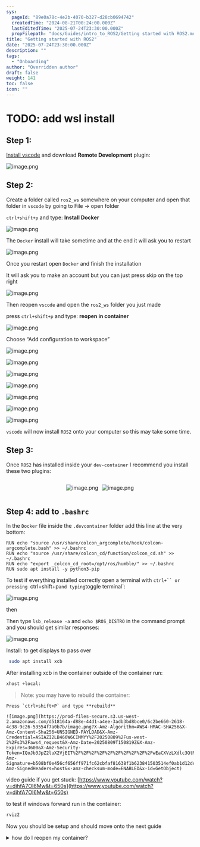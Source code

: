 ```yaml
---
sys:
  pageId: "89e0a78c-4e2b-4070-b327-d28cb0694742"
  createdTime: "2024-08-21T00:24:00.000Z"
  lastEditedTime: "2025-07-24T23:30:00.000Z"
  propFilepath: "docs/Guides/intro_to_ROS2/Getting started with ROS2.md"
title: "Getting started with ROS2"
date: "2025-07-24T23:30:00.000Z"
description: ""
tags:
  - "Onboarding"
author: "Overridden author"
draft: false
weight: 141
toc: false
icon: ""
---
```


# TODO: add wsl install

## Step 1:

[Install vscode](https://code.visualstudio.com/download) and download **Remote Development** plugin:

![image.png](https://prod-files-secure.s3.us-west-2.amazonaws.com/d518164a-d88e-44d1-a4ee-3adb3bd8bce0/efb52993-1881-4a40-b95e-6f020334f022/image.png?X-Amz-Algorithm=AWS4-HMAC-SHA256&X-Amz-Content-Sha256=UNSIGNED-PAYLOAD&X-Amz-Credential=ASIAZI2LB466Q34RV4KA%2F20250809%2Fus-west-2%2Fs3%2Faws4_request&X-Amz-Date=20250809T150809Z&X-Amz-Expires=3600&X-Amz-Security-Token=IQoJb3JpZ2luX2VjEIT%2F%2F%2F%2F%2F%2F%2F%2F%2F%2FwEaCXVzLXdlc3QtMiJIMEYCIQCx5ZzKVBT2NboHgj%2FOhvfXfnJykpiILtXzqhiASzluLwIhAN8mnAb%2BoXXMQdar3xKJJwwhaMGqGuBhY3Ja1zo7%2BSjFKogECL3%2F%2F%2F%2F%2F%2F%2F%2F%2F%2FwEQABoMNjM3NDIzMTgzODA1IgxJVaOuEFVWaUAijCAq3AMuq6yvfqH2F1TpFK2wgz2O1QvvaZRfrzBC0RC%2BF6tEGfB6JeJYx%2BpEp6Eey45JRMwJAbuMA390qIr1C2zBNfRGWi%2FiZa8zwPKc4xg6haNRP7V%2BKp5Pd%2B%2FBiMHiFOQP6mPvzhkHUrr4Mx8DJv6xeqAR6X39CmdkfSCQsyNytcyNG9q9joYw8QPgQu1yafxe6sDj4I94nPWgbvekpzXVYl8lZWQqE9H7dZ3pkzHveV5Fnq1QOqGpBx9sWLDuVpFHguFZUT0DkLb%2FfaY7C22Rt7xljZ47WppXe7Jxo0QpTFfMkkfbxTMWbXL875n7IiJYKaBBAHxaPDYSwgIRSXkZ5%2BWrSt%2FQg0HVBXuPAeOtdNR0hJYkB9TJZZT2Lc%2FHlHfQZJPI%2BjY8xK0q5DKMtbOmWz%2F0EfZJ51clFYeknZ6Zjsi40vEhe4CWHlSMedyOuFhRnK9k3ykcDw5HyIX6T8oKUgC%2FWwZFPUHutAR%2FYcZMQspHPCXEU9theUCfp4vc3oCPyHu5buCEv2VumSZREGZaru3u9wZc46q6GcInpkuQliDnmcX0aYCOnLYCT3dorjtTX2jEd0PJQLlKlLoliA2%2FALn9PbhbHxqimDkVtzuWUWIO%2Fafuvn4vLuptHSbB3jCg5NzEBjqkAVHEz7SBDvndEArDuf%2FFzAZuAbsp548oN0dQz5rr7NF2bqw6rBMn9ha0UWst5iv%2FWiOs%2BO8RxIShSMZT5JyHWCbIsXqg2S0FrnkjxN4tQ9tVe2tCJaSGdJZVHzZU46Ew%2FMeRaQzmP2bb0jBb1aV%2BEuP9sX7ep6RRgaXM2Esd1ma%2F1P7ZxvdxyHOwUpiAjxUc3TNMg0BMGqScJC%2FJZ%2BUZ4M%2B3aty7&X-Amz-Signature=17f41ac52773f7c00807f2952c11fc835d12ed61a2f30c1533c7c08c6ac48c6f&X-Amz-SignedHeaders=host&x-amz-checksum-mode=ENABLED&x-id=GetObject)

## Step 2:

Create a folder called `ros2_ws` somewhere on your computer and open that folder in `vscode` by going to File → open folder 

`ctrl+shift+p` and type: **Install Docker**

![image.png](https://prod-files-secure.s3.us-west-2.amazonaws.com/d518164a-d88e-44d1-a4ee-3adb3bd8bce0/2269dc0e-1cd5-47ff-bceb-c04ad9b2eab0/image.png?X-Amz-Algorithm=AWS4-HMAC-SHA256&X-Amz-Content-Sha256=UNSIGNED-PAYLOAD&X-Amz-Credential=ASIAZI2LB466Q34RV4KA%2F20250809%2Fus-west-2%2Fs3%2Faws4_request&X-Amz-Date=20250809T150809Z&X-Amz-Expires=3600&X-Amz-Security-Token=IQoJb3JpZ2luX2VjEIT%2F%2F%2F%2F%2F%2F%2F%2F%2F%2FwEaCXVzLXdlc3QtMiJIMEYCIQCx5ZzKVBT2NboHgj%2FOhvfXfnJykpiILtXzqhiASzluLwIhAN8mnAb%2BoXXMQdar3xKJJwwhaMGqGuBhY3Ja1zo7%2BSjFKogECL3%2F%2F%2F%2F%2F%2F%2F%2F%2F%2FwEQABoMNjM3NDIzMTgzODA1IgxJVaOuEFVWaUAijCAq3AMuq6yvfqH2F1TpFK2wgz2O1QvvaZRfrzBC0RC%2BF6tEGfB6JeJYx%2BpEp6Eey45JRMwJAbuMA390qIr1C2zBNfRGWi%2FiZa8zwPKc4xg6haNRP7V%2BKp5Pd%2B%2FBiMHiFOQP6mPvzhkHUrr4Mx8DJv6xeqAR6X39CmdkfSCQsyNytcyNG9q9joYw8QPgQu1yafxe6sDj4I94nPWgbvekpzXVYl8lZWQqE9H7dZ3pkzHveV5Fnq1QOqGpBx9sWLDuVpFHguFZUT0DkLb%2FfaY7C22Rt7xljZ47WppXe7Jxo0QpTFfMkkfbxTMWbXL875n7IiJYKaBBAHxaPDYSwgIRSXkZ5%2BWrSt%2FQg0HVBXuPAeOtdNR0hJYkB9TJZZT2Lc%2FHlHfQZJPI%2BjY8xK0q5DKMtbOmWz%2F0EfZJ51clFYeknZ6Zjsi40vEhe4CWHlSMedyOuFhRnK9k3ykcDw5HyIX6T8oKUgC%2FWwZFPUHutAR%2FYcZMQspHPCXEU9theUCfp4vc3oCPyHu5buCEv2VumSZREGZaru3u9wZc46q6GcInpkuQliDnmcX0aYCOnLYCT3dorjtTX2jEd0PJQLlKlLoliA2%2FALn9PbhbHxqimDkVtzuWUWIO%2Fafuvn4vLuptHSbB3jCg5NzEBjqkAVHEz7SBDvndEArDuf%2FFzAZuAbsp548oN0dQz5rr7NF2bqw6rBMn9ha0UWst5iv%2FWiOs%2BO8RxIShSMZT5JyHWCbIsXqg2S0FrnkjxN4tQ9tVe2tCJaSGdJZVHzZU46Ew%2FMeRaQzmP2bb0jBb1aV%2BEuP9sX7ep6RRgaXM2Esd1ma%2F1P7ZxvdxyHOwUpiAjxUc3TNMg0BMGqScJC%2FJZ%2BUZ4M%2B3aty7&X-Amz-Signature=d4bb9ab36b139f561697fd559d32529d6c79fb1c67331baa6e804f802d48ce72&X-Amz-SignedHeaders=host&x-amz-checksum-mode=ENABLED&x-id=GetObject)

The `Docker` install will take sometime and at the end it will ask you to restart

![image.png](https://prod-files-secure.s3.us-west-2.amazonaws.com/d518164a-d88e-44d1-a4ee-3adb3bd8bce0/ed233f78-be33-4b1f-b89c-9c346c0e961e/image.png?X-Amz-Algorithm=AWS4-HMAC-SHA256&X-Amz-Content-Sha256=UNSIGNED-PAYLOAD&X-Amz-Credential=ASIAZI2LB466Q34RV4KA%2F20250809%2Fus-west-2%2Fs3%2Faws4_request&X-Amz-Date=20250809T150809Z&X-Amz-Expires=3600&X-Amz-Security-Token=IQoJb3JpZ2luX2VjEIT%2F%2F%2F%2F%2F%2F%2F%2F%2F%2FwEaCXVzLXdlc3QtMiJIMEYCIQCx5ZzKVBT2NboHgj%2FOhvfXfnJykpiILtXzqhiASzluLwIhAN8mnAb%2BoXXMQdar3xKJJwwhaMGqGuBhY3Ja1zo7%2BSjFKogECL3%2F%2F%2F%2F%2F%2F%2F%2F%2F%2FwEQABoMNjM3NDIzMTgzODA1IgxJVaOuEFVWaUAijCAq3AMuq6yvfqH2F1TpFK2wgz2O1QvvaZRfrzBC0RC%2BF6tEGfB6JeJYx%2BpEp6Eey45JRMwJAbuMA390qIr1C2zBNfRGWi%2FiZa8zwPKc4xg6haNRP7V%2BKp5Pd%2B%2FBiMHiFOQP6mPvzhkHUrr4Mx8DJv6xeqAR6X39CmdkfSCQsyNytcyNG9q9joYw8QPgQu1yafxe6sDj4I94nPWgbvekpzXVYl8lZWQqE9H7dZ3pkzHveV5Fnq1QOqGpBx9sWLDuVpFHguFZUT0DkLb%2FfaY7C22Rt7xljZ47WppXe7Jxo0QpTFfMkkfbxTMWbXL875n7IiJYKaBBAHxaPDYSwgIRSXkZ5%2BWrSt%2FQg0HVBXuPAeOtdNR0hJYkB9TJZZT2Lc%2FHlHfQZJPI%2BjY8xK0q5DKMtbOmWz%2F0EfZJ51clFYeknZ6Zjsi40vEhe4CWHlSMedyOuFhRnK9k3ykcDw5HyIX6T8oKUgC%2FWwZFPUHutAR%2FYcZMQspHPCXEU9theUCfp4vc3oCPyHu5buCEv2VumSZREGZaru3u9wZc46q6GcInpkuQliDnmcX0aYCOnLYCT3dorjtTX2jEd0PJQLlKlLoliA2%2FALn9PbhbHxqimDkVtzuWUWIO%2Fafuvn4vLuptHSbB3jCg5NzEBjqkAVHEz7SBDvndEArDuf%2FFzAZuAbsp548oN0dQz5rr7NF2bqw6rBMn9ha0UWst5iv%2FWiOs%2BO8RxIShSMZT5JyHWCbIsXqg2S0FrnkjxN4tQ9tVe2tCJaSGdJZVHzZU46Ew%2FMeRaQzmP2bb0jBb1aV%2BEuP9sX7ep6RRgaXM2Esd1ma%2F1P7ZxvdxyHOwUpiAjxUc3TNMg0BMGqScJC%2FJZ%2BUZ4M%2B3aty7&X-Amz-Signature=942476978f75a05e2e8f9c4774e454f588cf936b216a1ec2686ddbaa4be77ad6&X-Amz-SignedHeaders=host&x-amz-checksum-mode=ENABLED&x-id=GetObject)

Once you restart open `Docker` and finish the installation

It will ask you to make an account but you can just press skip on the top right

![image.png](https://prod-files-secure.s3.us-west-2.amazonaws.com/d518164a-d88e-44d1-a4ee-3adb3bd8bce0/21010ad9-1659-4fd9-9f59-9932a09b2a3d/image.png?X-Amz-Algorithm=AWS4-HMAC-SHA256&X-Amz-Content-Sha256=UNSIGNED-PAYLOAD&X-Amz-Credential=ASIAZI2LB466Q34RV4KA%2F20250809%2Fus-west-2%2Fs3%2Faws4_request&X-Amz-Date=20250809T150809Z&X-Amz-Expires=3600&X-Amz-Security-Token=IQoJb3JpZ2luX2VjEIT%2F%2F%2F%2F%2F%2F%2F%2F%2F%2FwEaCXVzLXdlc3QtMiJIMEYCIQCx5ZzKVBT2NboHgj%2FOhvfXfnJykpiILtXzqhiASzluLwIhAN8mnAb%2BoXXMQdar3xKJJwwhaMGqGuBhY3Ja1zo7%2BSjFKogECL3%2F%2F%2F%2F%2F%2F%2F%2F%2F%2FwEQABoMNjM3NDIzMTgzODA1IgxJVaOuEFVWaUAijCAq3AMuq6yvfqH2F1TpFK2wgz2O1QvvaZRfrzBC0RC%2BF6tEGfB6JeJYx%2BpEp6Eey45JRMwJAbuMA390qIr1C2zBNfRGWi%2FiZa8zwPKc4xg6haNRP7V%2BKp5Pd%2B%2FBiMHiFOQP6mPvzhkHUrr4Mx8DJv6xeqAR6X39CmdkfSCQsyNytcyNG9q9joYw8QPgQu1yafxe6sDj4I94nPWgbvekpzXVYl8lZWQqE9H7dZ3pkzHveV5Fnq1QOqGpBx9sWLDuVpFHguFZUT0DkLb%2FfaY7C22Rt7xljZ47WppXe7Jxo0QpTFfMkkfbxTMWbXL875n7IiJYKaBBAHxaPDYSwgIRSXkZ5%2BWrSt%2FQg0HVBXuPAeOtdNR0hJYkB9TJZZT2Lc%2FHlHfQZJPI%2BjY8xK0q5DKMtbOmWz%2F0EfZJ51clFYeknZ6Zjsi40vEhe4CWHlSMedyOuFhRnK9k3ykcDw5HyIX6T8oKUgC%2FWwZFPUHutAR%2FYcZMQspHPCXEU9theUCfp4vc3oCPyHu5buCEv2VumSZREGZaru3u9wZc46q6GcInpkuQliDnmcX0aYCOnLYCT3dorjtTX2jEd0PJQLlKlLoliA2%2FALn9PbhbHxqimDkVtzuWUWIO%2Fafuvn4vLuptHSbB3jCg5NzEBjqkAVHEz7SBDvndEArDuf%2FFzAZuAbsp548oN0dQz5rr7NF2bqw6rBMn9ha0UWst5iv%2FWiOs%2BO8RxIShSMZT5JyHWCbIsXqg2S0FrnkjxN4tQ9tVe2tCJaSGdJZVHzZU46Ew%2FMeRaQzmP2bb0jBb1aV%2BEuP9sX7ep6RRgaXM2Esd1ma%2F1P7ZxvdxyHOwUpiAjxUc3TNMg0BMGqScJC%2FJZ%2BUZ4M%2B3aty7&X-Amz-Signature=63b6d07de7a78913f73b59d5a23a60e258e46d88a51512713a940c62b2faaa27&X-Amz-SignedHeaders=host&x-amz-checksum-mode=ENABLED&x-id=GetObject)

Then reopen `vscode` and open the `ros2_ws` folder you just made

press `ctrl+shift+p` and type: **reopen in container**

![image.png](https://prod-files-secure.s3.us-west-2.amazonaws.com/d518164a-d88e-44d1-a4ee-3adb3bd8bce0/4e93b8c2-41ad-488c-8095-c74205196118/image.png?X-Amz-Algorithm=AWS4-HMAC-SHA256&X-Amz-Content-Sha256=UNSIGNED-PAYLOAD&X-Amz-Credential=ASIAZI2LB466Q34RV4KA%2F20250809%2Fus-west-2%2Fs3%2Faws4_request&X-Amz-Date=20250809T150809Z&X-Amz-Expires=3600&X-Amz-Security-Token=IQoJb3JpZ2luX2VjEIT%2F%2F%2F%2F%2F%2F%2F%2F%2F%2FwEaCXVzLXdlc3QtMiJIMEYCIQCx5ZzKVBT2NboHgj%2FOhvfXfnJykpiILtXzqhiASzluLwIhAN8mnAb%2BoXXMQdar3xKJJwwhaMGqGuBhY3Ja1zo7%2BSjFKogECL3%2F%2F%2F%2F%2F%2F%2F%2F%2F%2FwEQABoMNjM3NDIzMTgzODA1IgxJVaOuEFVWaUAijCAq3AMuq6yvfqH2F1TpFK2wgz2O1QvvaZRfrzBC0RC%2BF6tEGfB6JeJYx%2BpEp6Eey45JRMwJAbuMA390qIr1C2zBNfRGWi%2FiZa8zwPKc4xg6haNRP7V%2BKp5Pd%2B%2FBiMHiFOQP6mPvzhkHUrr4Mx8DJv6xeqAR6X39CmdkfSCQsyNytcyNG9q9joYw8QPgQu1yafxe6sDj4I94nPWgbvekpzXVYl8lZWQqE9H7dZ3pkzHveV5Fnq1QOqGpBx9sWLDuVpFHguFZUT0DkLb%2FfaY7C22Rt7xljZ47WppXe7Jxo0QpTFfMkkfbxTMWbXL875n7IiJYKaBBAHxaPDYSwgIRSXkZ5%2BWrSt%2FQg0HVBXuPAeOtdNR0hJYkB9TJZZT2Lc%2FHlHfQZJPI%2BjY8xK0q5DKMtbOmWz%2F0EfZJ51clFYeknZ6Zjsi40vEhe4CWHlSMedyOuFhRnK9k3ykcDw5HyIX6T8oKUgC%2FWwZFPUHutAR%2FYcZMQspHPCXEU9theUCfp4vc3oCPyHu5buCEv2VumSZREGZaru3u9wZc46q6GcInpkuQliDnmcX0aYCOnLYCT3dorjtTX2jEd0PJQLlKlLoliA2%2FALn9PbhbHxqimDkVtzuWUWIO%2Fafuvn4vLuptHSbB3jCg5NzEBjqkAVHEz7SBDvndEArDuf%2FFzAZuAbsp548oN0dQz5rr7NF2bqw6rBMn9ha0UWst5iv%2FWiOs%2BO8RxIShSMZT5JyHWCbIsXqg2S0FrnkjxN4tQ9tVe2tCJaSGdJZVHzZU46Ew%2FMeRaQzmP2bb0jBb1aV%2BEuP9sX7ep6RRgaXM2Esd1ma%2F1P7ZxvdxyHOwUpiAjxUc3TNMg0BMGqScJC%2FJZ%2BUZ4M%2B3aty7&X-Amz-Signature=5a05bdca3365158bb934c0886501a9e8cf556b236724117b0f3dbc84f03f0fd3&X-Amz-SignedHeaders=host&x-amz-checksum-mode=ENABLED&x-id=GetObject)

Choose “Add configuration to workspace”

![image.png](https://prod-files-secure.s3.us-west-2.amazonaws.com/d518164a-d88e-44d1-a4ee-3adb3bd8bce0/9560b282-5060-4989-ba37-97e7b2c22476/image.png?X-Amz-Algorithm=AWS4-HMAC-SHA256&X-Amz-Content-Sha256=UNSIGNED-PAYLOAD&X-Amz-Credential=ASIAZI2LB466Q34RV4KA%2F20250809%2Fus-west-2%2Fs3%2Faws4_request&X-Amz-Date=20250809T150809Z&X-Amz-Expires=3600&X-Amz-Security-Token=IQoJb3JpZ2luX2VjEIT%2F%2F%2F%2F%2F%2F%2F%2F%2F%2FwEaCXVzLXdlc3QtMiJIMEYCIQCx5ZzKVBT2NboHgj%2FOhvfXfnJykpiILtXzqhiASzluLwIhAN8mnAb%2BoXXMQdar3xKJJwwhaMGqGuBhY3Ja1zo7%2BSjFKogECL3%2F%2F%2F%2F%2F%2F%2F%2F%2F%2FwEQABoMNjM3NDIzMTgzODA1IgxJVaOuEFVWaUAijCAq3AMuq6yvfqH2F1TpFK2wgz2O1QvvaZRfrzBC0RC%2BF6tEGfB6JeJYx%2BpEp6Eey45JRMwJAbuMA390qIr1C2zBNfRGWi%2FiZa8zwPKc4xg6haNRP7V%2BKp5Pd%2B%2FBiMHiFOQP6mPvzhkHUrr4Mx8DJv6xeqAR6X39CmdkfSCQsyNytcyNG9q9joYw8QPgQu1yafxe6sDj4I94nPWgbvekpzXVYl8lZWQqE9H7dZ3pkzHveV5Fnq1QOqGpBx9sWLDuVpFHguFZUT0DkLb%2FfaY7C22Rt7xljZ47WppXe7Jxo0QpTFfMkkfbxTMWbXL875n7IiJYKaBBAHxaPDYSwgIRSXkZ5%2BWrSt%2FQg0HVBXuPAeOtdNR0hJYkB9TJZZT2Lc%2FHlHfQZJPI%2BjY8xK0q5DKMtbOmWz%2F0EfZJ51clFYeknZ6Zjsi40vEhe4CWHlSMedyOuFhRnK9k3ykcDw5HyIX6T8oKUgC%2FWwZFPUHutAR%2FYcZMQspHPCXEU9theUCfp4vc3oCPyHu5buCEv2VumSZREGZaru3u9wZc46q6GcInpkuQliDnmcX0aYCOnLYCT3dorjtTX2jEd0PJQLlKlLoliA2%2FALn9PbhbHxqimDkVtzuWUWIO%2Fafuvn4vLuptHSbB3jCg5NzEBjqkAVHEz7SBDvndEArDuf%2FFzAZuAbsp548oN0dQz5rr7NF2bqw6rBMn9ha0UWst5iv%2FWiOs%2BO8RxIShSMZT5JyHWCbIsXqg2S0FrnkjxN4tQ9tVe2tCJaSGdJZVHzZU46Ew%2FMeRaQzmP2bb0jBb1aV%2BEuP9sX7ep6RRgaXM2Esd1ma%2F1P7ZxvdxyHOwUpiAjxUc3TNMg0BMGqScJC%2FJZ%2BUZ4M%2B3aty7&X-Amz-Signature=2282308c1991c0f17d23f27e5cf1c18f548e063ca3dc130178cc0aadb5dbd848&X-Amz-SignedHeaders=host&x-amz-checksum-mode=ENABLED&x-id=GetObject)

![image.png](https://prod-files-secure.s3.us-west-2.amazonaws.com/d518164a-d88e-44d1-a4ee-3adb3bd8bce0/2ee63f81-886b-48e8-a553-dc6e5eac99e4/image.png?X-Amz-Algorithm=AWS4-HMAC-SHA256&X-Amz-Content-Sha256=UNSIGNED-PAYLOAD&X-Amz-Credential=ASIAZI2LB466Q34RV4KA%2F20250809%2Fus-west-2%2Fs3%2Faws4_request&X-Amz-Date=20250809T150809Z&X-Amz-Expires=3600&X-Amz-Security-Token=IQoJb3JpZ2luX2VjEIT%2F%2F%2F%2F%2F%2F%2F%2F%2F%2FwEaCXVzLXdlc3QtMiJIMEYCIQCx5ZzKVBT2NboHgj%2FOhvfXfnJykpiILtXzqhiASzluLwIhAN8mnAb%2BoXXMQdar3xKJJwwhaMGqGuBhY3Ja1zo7%2BSjFKogECL3%2F%2F%2F%2F%2F%2F%2F%2F%2F%2FwEQABoMNjM3NDIzMTgzODA1IgxJVaOuEFVWaUAijCAq3AMuq6yvfqH2F1TpFK2wgz2O1QvvaZRfrzBC0RC%2BF6tEGfB6JeJYx%2BpEp6Eey45JRMwJAbuMA390qIr1C2zBNfRGWi%2FiZa8zwPKc4xg6haNRP7V%2BKp5Pd%2B%2FBiMHiFOQP6mPvzhkHUrr4Mx8DJv6xeqAR6X39CmdkfSCQsyNytcyNG9q9joYw8QPgQu1yafxe6sDj4I94nPWgbvekpzXVYl8lZWQqE9H7dZ3pkzHveV5Fnq1QOqGpBx9sWLDuVpFHguFZUT0DkLb%2FfaY7C22Rt7xljZ47WppXe7Jxo0QpTFfMkkfbxTMWbXL875n7IiJYKaBBAHxaPDYSwgIRSXkZ5%2BWrSt%2FQg0HVBXuPAeOtdNR0hJYkB9TJZZT2Lc%2FHlHfQZJPI%2BjY8xK0q5DKMtbOmWz%2F0EfZJ51clFYeknZ6Zjsi40vEhe4CWHlSMedyOuFhRnK9k3ykcDw5HyIX6T8oKUgC%2FWwZFPUHutAR%2FYcZMQspHPCXEU9theUCfp4vc3oCPyHu5buCEv2VumSZREGZaru3u9wZc46q6GcInpkuQliDnmcX0aYCOnLYCT3dorjtTX2jEd0PJQLlKlLoliA2%2FALn9PbhbHxqimDkVtzuWUWIO%2Fafuvn4vLuptHSbB3jCg5NzEBjqkAVHEz7SBDvndEArDuf%2FFzAZuAbsp548oN0dQz5rr7NF2bqw6rBMn9ha0UWst5iv%2FWiOs%2BO8RxIShSMZT5JyHWCbIsXqg2S0FrnkjxN4tQ9tVe2tCJaSGdJZVHzZU46Ew%2FMeRaQzmP2bb0jBb1aV%2BEuP9sX7ep6RRgaXM2Esd1ma%2F1P7ZxvdxyHOwUpiAjxUc3TNMg0BMGqScJC%2FJZ%2BUZ4M%2B3aty7&X-Amz-Signature=e4288b1295714589d01f0c228feeff3b4d5c37ad8de423ef3520bb9be905c25c&X-Amz-SignedHeaders=host&x-amz-checksum-mode=ENABLED&x-id=GetObject)

![image.png](https://prod-files-secure.s3.us-west-2.amazonaws.com/d518164a-d88e-44d1-a4ee-3adb3bd8bce0/e0fd626c-c8b6-4b2c-95d1-fa4c26514504/image.png?X-Amz-Algorithm=AWS4-HMAC-SHA256&X-Amz-Content-Sha256=UNSIGNED-PAYLOAD&X-Amz-Credential=ASIAZI2LB466Q34RV4KA%2F20250809%2Fus-west-2%2Fs3%2Faws4_request&X-Amz-Date=20250809T150809Z&X-Amz-Expires=3600&X-Amz-Security-Token=IQoJb3JpZ2luX2VjEIT%2F%2F%2F%2F%2F%2F%2F%2F%2F%2FwEaCXVzLXdlc3QtMiJIMEYCIQCx5ZzKVBT2NboHgj%2FOhvfXfnJykpiILtXzqhiASzluLwIhAN8mnAb%2BoXXMQdar3xKJJwwhaMGqGuBhY3Ja1zo7%2BSjFKogECL3%2F%2F%2F%2F%2F%2F%2F%2F%2F%2FwEQABoMNjM3NDIzMTgzODA1IgxJVaOuEFVWaUAijCAq3AMuq6yvfqH2F1TpFK2wgz2O1QvvaZRfrzBC0RC%2BF6tEGfB6JeJYx%2BpEp6Eey45JRMwJAbuMA390qIr1C2zBNfRGWi%2FiZa8zwPKc4xg6haNRP7V%2BKp5Pd%2B%2FBiMHiFOQP6mPvzhkHUrr4Mx8DJv6xeqAR6X39CmdkfSCQsyNytcyNG9q9joYw8QPgQu1yafxe6sDj4I94nPWgbvekpzXVYl8lZWQqE9H7dZ3pkzHveV5Fnq1QOqGpBx9sWLDuVpFHguFZUT0DkLb%2FfaY7C22Rt7xljZ47WppXe7Jxo0QpTFfMkkfbxTMWbXL875n7IiJYKaBBAHxaPDYSwgIRSXkZ5%2BWrSt%2FQg0HVBXuPAeOtdNR0hJYkB9TJZZT2Lc%2FHlHfQZJPI%2BjY8xK0q5DKMtbOmWz%2F0EfZJ51clFYeknZ6Zjsi40vEhe4CWHlSMedyOuFhRnK9k3ykcDw5HyIX6T8oKUgC%2FWwZFPUHutAR%2FYcZMQspHPCXEU9theUCfp4vc3oCPyHu5buCEv2VumSZREGZaru3u9wZc46q6GcInpkuQliDnmcX0aYCOnLYCT3dorjtTX2jEd0PJQLlKlLoliA2%2FALn9PbhbHxqimDkVtzuWUWIO%2Fafuvn4vLuptHSbB3jCg5NzEBjqkAVHEz7SBDvndEArDuf%2FFzAZuAbsp548oN0dQz5rr7NF2bqw6rBMn9ha0UWst5iv%2FWiOs%2BO8RxIShSMZT5JyHWCbIsXqg2S0FrnkjxN4tQ9tVe2tCJaSGdJZVHzZU46Ew%2FMeRaQzmP2bb0jBb1aV%2BEuP9sX7ep6RRgaXM2Esd1ma%2F1P7ZxvdxyHOwUpiAjxUc3TNMg0BMGqScJC%2FJZ%2BUZ4M%2B3aty7&X-Amz-Signature=019a37a6033b494e79199bd83f23f514223425888104b07feb972fd14732663d&X-Amz-SignedHeaders=host&x-amz-checksum-mode=ENABLED&x-id=GetObject)

![image.png](https://prod-files-secure.s3.us-west-2.amazonaws.com/d518164a-d88e-44d1-a4ee-3adb3bd8bce0/a2e13f50-d2ab-4719-a4c2-7ced634bfc9d/image.png?X-Amz-Algorithm=AWS4-HMAC-SHA256&X-Amz-Content-Sha256=UNSIGNED-PAYLOAD&X-Amz-Credential=ASIAZI2LB466Q34RV4KA%2F20250809%2Fus-west-2%2Fs3%2Faws4_request&X-Amz-Date=20250809T150809Z&X-Amz-Expires=3600&X-Amz-Security-Token=IQoJb3JpZ2luX2VjEIT%2F%2F%2F%2F%2F%2F%2F%2F%2F%2FwEaCXVzLXdlc3QtMiJIMEYCIQCx5ZzKVBT2NboHgj%2FOhvfXfnJykpiILtXzqhiASzluLwIhAN8mnAb%2BoXXMQdar3xKJJwwhaMGqGuBhY3Ja1zo7%2BSjFKogECL3%2F%2F%2F%2F%2F%2F%2F%2F%2F%2FwEQABoMNjM3NDIzMTgzODA1IgxJVaOuEFVWaUAijCAq3AMuq6yvfqH2F1TpFK2wgz2O1QvvaZRfrzBC0RC%2BF6tEGfB6JeJYx%2BpEp6Eey45JRMwJAbuMA390qIr1C2zBNfRGWi%2FiZa8zwPKc4xg6haNRP7V%2BKp5Pd%2B%2FBiMHiFOQP6mPvzhkHUrr4Mx8DJv6xeqAR6X39CmdkfSCQsyNytcyNG9q9joYw8QPgQu1yafxe6sDj4I94nPWgbvekpzXVYl8lZWQqE9H7dZ3pkzHveV5Fnq1QOqGpBx9sWLDuVpFHguFZUT0DkLb%2FfaY7C22Rt7xljZ47WppXe7Jxo0QpTFfMkkfbxTMWbXL875n7IiJYKaBBAHxaPDYSwgIRSXkZ5%2BWrSt%2FQg0HVBXuPAeOtdNR0hJYkB9TJZZT2Lc%2FHlHfQZJPI%2BjY8xK0q5DKMtbOmWz%2F0EfZJ51clFYeknZ6Zjsi40vEhe4CWHlSMedyOuFhRnK9k3ykcDw5HyIX6T8oKUgC%2FWwZFPUHutAR%2FYcZMQspHPCXEU9theUCfp4vc3oCPyHu5buCEv2VumSZREGZaru3u9wZc46q6GcInpkuQliDnmcX0aYCOnLYCT3dorjtTX2jEd0PJQLlKlLoliA2%2FALn9PbhbHxqimDkVtzuWUWIO%2Fafuvn4vLuptHSbB3jCg5NzEBjqkAVHEz7SBDvndEArDuf%2FFzAZuAbsp548oN0dQz5rr7NF2bqw6rBMn9ha0UWst5iv%2FWiOs%2BO8RxIShSMZT5JyHWCbIsXqg2S0FrnkjxN4tQ9tVe2tCJaSGdJZVHzZU46Ew%2FMeRaQzmP2bb0jBb1aV%2BEuP9sX7ep6RRgaXM2Esd1ma%2F1P7ZxvdxyHOwUpiAjxUc3TNMg0BMGqScJC%2FJZ%2BUZ4M%2B3aty7&X-Amz-Signature=9ee8ecdce1e52466e9d8c0cf3a9ca5392e7ad323e8c0185db7c50b0b683443b8&X-Amz-SignedHeaders=host&x-amz-checksum-mode=ENABLED&x-id=GetObject)

![image.png](https://prod-files-secure.s3.us-west-2.amazonaws.com/d518164a-d88e-44d1-a4ee-3adb3bd8bce0/6cc478ad-aaba-4bf7-9fcc-403277ab896c/image.png?X-Amz-Algorithm=AWS4-HMAC-SHA256&X-Amz-Content-Sha256=UNSIGNED-PAYLOAD&X-Amz-Credential=ASIAZI2LB466Q34RV4KA%2F20250809%2Fus-west-2%2Fs3%2Faws4_request&X-Amz-Date=20250809T150809Z&X-Amz-Expires=3600&X-Amz-Security-Token=IQoJb3JpZ2luX2VjEIT%2F%2F%2F%2F%2F%2F%2F%2F%2F%2FwEaCXVzLXdlc3QtMiJIMEYCIQCx5ZzKVBT2NboHgj%2FOhvfXfnJykpiILtXzqhiASzluLwIhAN8mnAb%2BoXXMQdar3xKJJwwhaMGqGuBhY3Ja1zo7%2BSjFKogECL3%2F%2F%2F%2F%2F%2F%2F%2F%2F%2FwEQABoMNjM3NDIzMTgzODA1IgxJVaOuEFVWaUAijCAq3AMuq6yvfqH2F1TpFK2wgz2O1QvvaZRfrzBC0RC%2BF6tEGfB6JeJYx%2BpEp6Eey45JRMwJAbuMA390qIr1C2zBNfRGWi%2FiZa8zwPKc4xg6haNRP7V%2BKp5Pd%2B%2FBiMHiFOQP6mPvzhkHUrr4Mx8DJv6xeqAR6X39CmdkfSCQsyNytcyNG9q9joYw8QPgQu1yafxe6sDj4I94nPWgbvekpzXVYl8lZWQqE9H7dZ3pkzHveV5Fnq1QOqGpBx9sWLDuVpFHguFZUT0DkLb%2FfaY7C22Rt7xljZ47WppXe7Jxo0QpTFfMkkfbxTMWbXL875n7IiJYKaBBAHxaPDYSwgIRSXkZ5%2BWrSt%2FQg0HVBXuPAeOtdNR0hJYkB9TJZZT2Lc%2FHlHfQZJPI%2BjY8xK0q5DKMtbOmWz%2F0EfZJ51clFYeknZ6Zjsi40vEhe4CWHlSMedyOuFhRnK9k3ykcDw5HyIX6T8oKUgC%2FWwZFPUHutAR%2FYcZMQspHPCXEU9theUCfp4vc3oCPyHu5buCEv2VumSZREGZaru3u9wZc46q6GcInpkuQliDnmcX0aYCOnLYCT3dorjtTX2jEd0PJQLlKlLoliA2%2FALn9PbhbHxqimDkVtzuWUWIO%2Fafuvn4vLuptHSbB3jCg5NzEBjqkAVHEz7SBDvndEArDuf%2FFzAZuAbsp548oN0dQz5rr7NF2bqw6rBMn9ha0UWst5iv%2FWiOs%2BO8RxIShSMZT5JyHWCbIsXqg2S0FrnkjxN4tQ9tVe2tCJaSGdJZVHzZU46Ew%2FMeRaQzmP2bb0jBb1aV%2BEuP9sX7ep6RRgaXM2Esd1ma%2F1P7ZxvdxyHOwUpiAjxUc3TNMg0BMGqScJC%2FJZ%2BUZ4M%2B3aty7&X-Amz-Signature=ffb592671633dff4357d63a5fdbb552a34b8dd08d96ebf2675f890946625bfdc&X-Amz-SignedHeaders=host&x-amz-checksum-mode=ENABLED&x-id=GetObject)

![image.png](https://prod-files-secure.s3.us-west-2.amazonaws.com/d518164a-d88e-44d1-a4ee-3adb3bd8bce0/53255b28-f75e-430f-b9e3-c0ac8577e42b/image.png?X-Amz-Algorithm=AWS4-HMAC-SHA256&X-Amz-Content-Sha256=UNSIGNED-PAYLOAD&X-Amz-Credential=ASIAZI2LB466Q34RV4KA%2F20250809%2Fus-west-2%2Fs3%2Faws4_request&X-Amz-Date=20250809T150809Z&X-Amz-Expires=3600&X-Amz-Security-Token=IQoJb3JpZ2luX2VjEIT%2F%2F%2F%2F%2F%2F%2F%2F%2F%2FwEaCXVzLXdlc3QtMiJIMEYCIQCx5ZzKVBT2NboHgj%2FOhvfXfnJykpiILtXzqhiASzluLwIhAN8mnAb%2BoXXMQdar3xKJJwwhaMGqGuBhY3Ja1zo7%2BSjFKogECL3%2F%2F%2F%2F%2F%2F%2F%2F%2F%2FwEQABoMNjM3NDIzMTgzODA1IgxJVaOuEFVWaUAijCAq3AMuq6yvfqH2F1TpFK2wgz2O1QvvaZRfrzBC0RC%2BF6tEGfB6JeJYx%2BpEp6Eey45JRMwJAbuMA390qIr1C2zBNfRGWi%2FiZa8zwPKc4xg6haNRP7V%2BKp5Pd%2B%2FBiMHiFOQP6mPvzhkHUrr4Mx8DJv6xeqAR6X39CmdkfSCQsyNytcyNG9q9joYw8QPgQu1yafxe6sDj4I94nPWgbvekpzXVYl8lZWQqE9H7dZ3pkzHveV5Fnq1QOqGpBx9sWLDuVpFHguFZUT0DkLb%2FfaY7C22Rt7xljZ47WppXe7Jxo0QpTFfMkkfbxTMWbXL875n7IiJYKaBBAHxaPDYSwgIRSXkZ5%2BWrSt%2FQg0HVBXuPAeOtdNR0hJYkB9TJZZT2Lc%2FHlHfQZJPI%2BjY8xK0q5DKMtbOmWz%2F0EfZJ51clFYeknZ6Zjsi40vEhe4CWHlSMedyOuFhRnK9k3ykcDw5HyIX6T8oKUgC%2FWwZFPUHutAR%2FYcZMQspHPCXEU9theUCfp4vc3oCPyHu5buCEv2VumSZREGZaru3u9wZc46q6GcInpkuQliDnmcX0aYCOnLYCT3dorjtTX2jEd0PJQLlKlLoliA2%2FALn9PbhbHxqimDkVtzuWUWIO%2Fafuvn4vLuptHSbB3jCg5NzEBjqkAVHEz7SBDvndEArDuf%2FFzAZuAbsp548oN0dQz5rr7NF2bqw6rBMn9ha0UWst5iv%2FWiOs%2BO8RxIShSMZT5JyHWCbIsXqg2S0FrnkjxN4tQ9tVe2tCJaSGdJZVHzZU46Ew%2FMeRaQzmP2bb0jBb1aV%2BEuP9sX7ep6RRgaXM2Esd1ma%2F1P7ZxvdxyHOwUpiAjxUc3TNMg0BMGqScJC%2FJZ%2BUZ4M%2B3aty7&X-Amz-Signature=406c28910134ba046955e5834be365ab1886dd42761a57c3866e3989b18885ba&X-Amz-SignedHeaders=host&x-amz-checksum-mode=ENABLED&x-id=GetObject)

![image.png](https://prod-files-secure.s3.us-west-2.amazonaws.com/d518164a-d88e-44d1-a4ee-3adb3bd8bce0/7c562767-5af9-4ffb-97d1-327bcdf4ee00/image.png?X-Amz-Algorithm=AWS4-HMAC-SHA256&X-Amz-Content-Sha256=UNSIGNED-PAYLOAD&X-Amz-Credential=ASIAZI2LB466Q34RV4KA%2F20250809%2Fus-west-2%2Fs3%2Faws4_request&X-Amz-Date=20250809T150809Z&X-Amz-Expires=3600&X-Amz-Security-Token=IQoJb3JpZ2luX2VjEIT%2F%2F%2F%2F%2F%2F%2F%2F%2F%2FwEaCXVzLXdlc3QtMiJIMEYCIQCx5ZzKVBT2NboHgj%2FOhvfXfnJykpiILtXzqhiASzluLwIhAN8mnAb%2BoXXMQdar3xKJJwwhaMGqGuBhY3Ja1zo7%2BSjFKogECL3%2F%2F%2F%2F%2F%2F%2F%2F%2F%2FwEQABoMNjM3NDIzMTgzODA1IgxJVaOuEFVWaUAijCAq3AMuq6yvfqH2F1TpFK2wgz2O1QvvaZRfrzBC0RC%2BF6tEGfB6JeJYx%2BpEp6Eey45JRMwJAbuMA390qIr1C2zBNfRGWi%2FiZa8zwPKc4xg6haNRP7V%2BKp5Pd%2B%2FBiMHiFOQP6mPvzhkHUrr4Mx8DJv6xeqAR6X39CmdkfSCQsyNytcyNG9q9joYw8QPgQu1yafxe6sDj4I94nPWgbvekpzXVYl8lZWQqE9H7dZ3pkzHveV5Fnq1QOqGpBx9sWLDuVpFHguFZUT0DkLb%2FfaY7C22Rt7xljZ47WppXe7Jxo0QpTFfMkkfbxTMWbXL875n7IiJYKaBBAHxaPDYSwgIRSXkZ5%2BWrSt%2FQg0HVBXuPAeOtdNR0hJYkB9TJZZT2Lc%2FHlHfQZJPI%2BjY8xK0q5DKMtbOmWz%2F0EfZJ51clFYeknZ6Zjsi40vEhe4CWHlSMedyOuFhRnK9k3ykcDw5HyIX6T8oKUgC%2FWwZFPUHutAR%2FYcZMQspHPCXEU9theUCfp4vc3oCPyHu5buCEv2VumSZREGZaru3u9wZc46q6GcInpkuQliDnmcX0aYCOnLYCT3dorjtTX2jEd0PJQLlKlLoliA2%2FALn9PbhbHxqimDkVtzuWUWIO%2Fafuvn4vLuptHSbB3jCg5NzEBjqkAVHEz7SBDvndEArDuf%2FFzAZuAbsp548oN0dQz5rr7NF2bqw6rBMn9ha0UWst5iv%2FWiOs%2BO8RxIShSMZT5JyHWCbIsXqg2S0FrnkjxN4tQ9tVe2tCJaSGdJZVHzZU46Ew%2FMeRaQzmP2bb0jBb1aV%2BEuP9sX7ep6RRgaXM2Esd1ma%2F1P7ZxvdxyHOwUpiAjxUc3TNMg0BMGqScJC%2FJZ%2BUZ4M%2B3aty7&X-Amz-Signature=cc928e390e50525fbe837970b16df5d2471fbd2b389bb9d90074445a4c431ea5&X-Amz-SignedHeaders=host&x-amz-checksum-mode=ENABLED&x-id=GetObject)

`vscode` will now install `ROS2` onto your computer so this may take some time.

## Step 3:

Once `ROS2` has installed inside your `dev-container` I recommend you install these two plugins:

<div style="display: flex;flex-direction: row; column-gap:10px; max-width: 630px;justify-content: center;">
<div>

![image.png](https://prod-files-secure.s3.us-west-2.amazonaws.com/d518164a-d88e-44d1-a4ee-3adb3bd8bce0/3fc3d550-5a54-4ba1-ba6b-faa01cdb7369/image.png?X-Amz-Algorithm=AWS4-HMAC-SHA256&X-Amz-Content-Sha256=UNSIGNED-PAYLOAD&X-Amz-Credential=ASIAZI2LB466U6EIPXT7%2F20250809%2Fus-west-2%2Fs3%2Faws4_request&X-Amz-Date=20250809T150814Z&X-Amz-Expires=3600&X-Amz-Security-Token=IQoJb3JpZ2luX2VjEIT%2F%2F%2F%2F%2F%2F%2F%2F%2F%2FwEaCXVzLXdlc3QtMiJGMEQCICwtZH2dXWIi9bvkAuVjp0gmpUhJlwH%2BiqpzOidgsqTvAiAKzUqVdwJd0acGuEyYqWrbO0rhBTcvbFa6O6kSSPqbUCqIBAi9%2F%2F%2F%2F%2F%2F%2F%2F%2F%2F8BEAAaDDYzNzQyMzE4MzgwNSIMpXbQDtiLqkZBki62KtwD8oI%2FdF92J0uGmqKKI%2BkCc26yhJ%2BBs5lxwvm5eg0BkQhkRDp3wqFv1dlRtEpwk0%2FLXWnTpkt7xAch%2FK0oRBv5mGNXedaBn0MSBCHLMZl5WTN8SyLib9ToxPqKYD%2BMhRHdAX5tm4CWWOGZInmNLSCfZhRAY6u3met3gAohnybPujHiRRw4wJoTdh7qUFr31XeJQx3uiuuwl2HlbwBEZ5QQKJeTdT%2FXcUhtbLqx4ShjA6i9ukoDGphxkN%2FL%2F6TPCeU54AIhspyy9fEDgBkN2YfTohh7B7YuVFfegrI39wtzPG5ib4F4xBoMIXv0s0vE6EHdo6GVGXcaIkexfK%2FmcAoayiCSYZwFBUxABdTvb1yEeDtgbCdYlW4Cd3HJ7x92u3szz8Kmgt6LqowZm%2FJZM%2F9AZZ66Eoeh1ySG4tywacDJjXuCkWZJ3tKmTuowxH13zpGF75up7GuNVkctOhiHg7g9OKIwZD6E985GEmp6LQ%2BAQhv3cGqJftUJ0jg1XWYZkjYRSEcK6chJh%2Br9Og597Hs0lS6%2BdXxhcclOAE0NS90x3MJjwCSbATH5LwactVaV7iHyEd%2FxUC7GKHQCe9Te5iIA2dlLd3IIUdi3K9YKyiAOv2Wnt1xlPpte7SgQHFUw3OTcxAY6pgEjMwd2ql4zCgRgQW8%2FuwSGZc7gidwV7rU0KnTtD0qX2fq8sfwXX1CIyep1hgb0h2Isu1Enau7a4fXWdF4h6NIbpAYEIqHNkBeDfc6Tp8NMcqiHTFEvlU64iH26nb1RMIBXsYensgUQgGNjdlEjuQDviniDpu6n3ttrgvBnOjaVLf0PkGGgHah4eZjBPjEsJRAyMlE0ayxb2S9IittrEtyHvzqyNhEe&X-Amz-Signature=1cc9029b4242b598663cd11499ddcd05d4c460265be7a193c06e7f4d6b1efdfe&X-Amz-SignedHeaders=host&x-amz-checksum-mode=ENABLED&x-id=GetObject)

</div>
<div>

![image.png](https://prod-files-secure.s3.us-west-2.amazonaws.com/d518164a-d88e-44d1-a4ee-3adb3bd8bce0/d994cc66-13c2-4093-a5a3-f84cf4601a82/image.png?X-Amz-Algorithm=AWS4-HMAC-SHA256&X-Amz-Content-Sha256=UNSIGNED-PAYLOAD&X-Amz-Credential=ASIAZI2LB466Q4SY6YNB%2F20250809%2Fus-west-2%2Fs3%2Faws4_request&X-Amz-Date=20250809T150815Z&X-Amz-Expires=3600&X-Amz-Security-Token=IQoJb3JpZ2luX2VjEIT%2F%2F%2F%2F%2F%2F%2F%2F%2F%2FwEaCXVzLXdlc3QtMiJHMEUCIHmzEg5Wt52Akr2SQ9TZNGf9BmnOVqKE5D9SLjNIfpaGAiEA%2FciyALIivx8l5Rs4sfW5Vr7MObeGYWvxPebK8nQFqMgqiAQIvf%2F%2F%2F%2F%2F%2F%2F%2F%2F%2FARAAGgw2Mzc0MjMxODM4MDUiDIDWS40oP0vCZK12dCrcAykg%2BXj5NphXhKxocvoPuaCVYkBnypybgdQpJvGfg2%2FCcYLwVJ1qxJR0dmizcADrk5nLuF6cX%2FX48DxSWyiiTjvVFmFWgxtMvVdaCEkJfp8b2VWm1xsirnOpbetN1eSLotgm95wgHemxMnKw7Vifr5ZeOfit23zTF84fvQh0tZXpu2iv0c5Pu5%2B1s%2BkVpyVQ1XYv5ar6Ff6YQQ%2BjKimbN9q2Ch3XGmEWNnSlfJtQZVeQMR1%2F%2BF%2BNqY5JNi6un4xVovsrRk6lhGOmfYG7%2FJjjM6CUUhwSxMlmhnJsn%2Bq3DAp4IR%2BoR0HVGDqyi3jeh%2FzgTOmuIiPIYcD08JBC01NE7zQN0F1lhQLhDpaZWCs%2BxsudLLh1UOqdrFe6CKk%2Fbqo0uckhfUvEJC04UvtQEsvcXwKduegxQVJmXNgJqA%2BYJxYpNyE691%2FyeRih6%2BF126GPB8Is8inUn%2BEYk6np1zOyItK2SaoXqwJEtKUVd8DQ%2BNheQSh%2FzCS3kQi4pOSuD%2BeRNnFQ8EuYnVfMzz1Izw7zNBhJSGan19%2F4aSGGEkcSiirISuZn40bNefdi7l%2F01U0zCmN7dOiAHMJl3rWNN8AUS8LTV97bvQLgiV%2B6VCkOXJe6qqCuPbUpOonC2TM5MPvn3MQGOqUB1g1xcVBU8iRp%2B9iIkCO4J0tbxvnw3KNvnlLAwBLl%2BdLjtmZL%2FHvv7iZYle2Tg8e%2FI%2FF6KtJi18WZzvtYSodHxsSaljln5DsHi4%2BJJGdqOVdbe%2Fmt%2BncH%2Brtm5%2FAwAux8iMm31nZaDetCsuGUkyDQnSK18z2hJ4B0FaXRoX5mv%2BMpfqz%2F82kqts%2BoDxhly3SIozv1N9JDDbtKtMSkHj%2FrkibHjcn4&X-Amz-Signature=f0f8b509cd805f71ef5e60f4ce64c9abcf0c73f94f45bb4357fe1578c020b2ea&X-Amz-SignedHeaders=host&x-amz-checksum-mode=ENABLED&x-id=GetObject)

</div>
</div>

## Step 4: add to `.bashrc`

In the `Docker` file inside the `.devcontainer` folder add this line at the very bottom: 

```docker
RUN echo "source /usr/share/colcon_argcomplete/hook/colcon-argcomplete.bash" >> ~/.bashrc
RUN echo "source /usr/share/colcon_cd/function/colcon_cd.sh" >> ~/.bashrc
RUN echo "export _colcon_cd_root=/opt/ros/humble/" >> ~/.bashrc
RUN sudo apt install -y python3-pip 
```

To test if everything installed correctly open a terminal with `ctrl+`` or pressing `ctrl+shift+p` and typing `toggle terminal`:

![image.png](https://prod-files-secure.s3.us-west-2.amazonaws.com/d518164a-d88e-44d1-a4ee-3adb3bd8bce0/6a4943d8-b04e-4c02-9a58-775f3384d1a5/image.png?X-Amz-Algorithm=AWS4-HMAC-SHA256&X-Amz-Content-Sha256=UNSIGNED-PAYLOAD&X-Amz-Credential=ASIAZI2LB466Q34RV4KA%2F20250809%2Fus-west-2%2Fs3%2Faws4_request&X-Amz-Date=20250809T150809Z&X-Amz-Expires=3600&X-Amz-Security-Token=IQoJb3JpZ2luX2VjEIT%2F%2F%2F%2F%2F%2F%2F%2F%2F%2FwEaCXVzLXdlc3QtMiJIMEYCIQCx5ZzKVBT2NboHgj%2FOhvfXfnJykpiILtXzqhiASzluLwIhAN8mnAb%2BoXXMQdar3xKJJwwhaMGqGuBhY3Ja1zo7%2BSjFKogECL3%2F%2F%2F%2F%2F%2F%2F%2F%2F%2FwEQABoMNjM3NDIzMTgzODA1IgxJVaOuEFVWaUAijCAq3AMuq6yvfqH2F1TpFK2wgz2O1QvvaZRfrzBC0RC%2BF6tEGfB6JeJYx%2BpEp6Eey45JRMwJAbuMA390qIr1C2zBNfRGWi%2FiZa8zwPKc4xg6haNRP7V%2BKp5Pd%2B%2FBiMHiFOQP6mPvzhkHUrr4Mx8DJv6xeqAR6X39CmdkfSCQsyNytcyNG9q9joYw8QPgQu1yafxe6sDj4I94nPWgbvekpzXVYl8lZWQqE9H7dZ3pkzHveV5Fnq1QOqGpBx9sWLDuVpFHguFZUT0DkLb%2FfaY7C22Rt7xljZ47WppXe7Jxo0QpTFfMkkfbxTMWbXL875n7IiJYKaBBAHxaPDYSwgIRSXkZ5%2BWrSt%2FQg0HVBXuPAeOtdNR0hJYkB9TJZZT2Lc%2FHlHfQZJPI%2BjY8xK0q5DKMtbOmWz%2F0EfZJ51clFYeknZ6Zjsi40vEhe4CWHlSMedyOuFhRnK9k3ykcDw5HyIX6T8oKUgC%2FWwZFPUHutAR%2FYcZMQspHPCXEU9theUCfp4vc3oCPyHu5buCEv2VumSZREGZaru3u9wZc46q6GcInpkuQliDnmcX0aYCOnLYCT3dorjtTX2jEd0PJQLlKlLoliA2%2FALn9PbhbHxqimDkVtzuWUWIO%2Fafuvn4vLuptHSbB3jCg5NzEBjqkAVHEz7SBDvndEArDuf%2FFzAZuAbsp548oN0dQz5rr7NF2bqw6rBMn9ha0UWst5iv%2FWiOs%2BO8RxIShSMZT5JyHWCbIsXqg2S0FrnkjxN4tQ9tVe2tCJaSGdJZVHzZU46Ew%2FMeRaQzmP2bb0jBb1aV%2BEuP9sX7ep6RRgaXM2Esd1ma%2F1P7ZxvdxyHOwUpiAjxUc3TNMg0BMGqScJC%2FJZ%2BUZ4M%2B3aty7&X-Amz-Signature=c1a64cb5a52f483767da5978206936d6ca0b8ebca138601f5e235259c3f3144b&X-Amz-SignedHeaders=host&x-amz-checksum-mode=ENABLED&x-id=GetObject)

then 

Then type `lsb_release -a` and `echo $ROS_DISTRO` in the command prompt and you should get similar responses:

![image.png](https://prod-files-secure.s3.us-west-2.amazonaws.com/d518164a-d88e-44d1-a4ee-3adb3bd8bce0/3e635dec-a805-4e85-8b9e-d000e5b71a4e/image.png?X-Amz-Algorithm=AWS4-HMAC-SHA256&X-Amz-Content-Sha256=UNSIGNED-PAYLOAD&X-Amz-Credential=ASIAZI2LB466Q34RV4KA%2F20250809%2Fus-west-2%2Fs3%2Faws4_request&X-Amz-Date=20250809T150809Z&X-Amz-Expires=3600&X-Amz-Security-Token=IQoJb3JpZ2luX2VjEIT%2F%2F%2F%2F%2F%2F%2F%2F%2F%2FwEaCXVzLXdlc3QtMiJIMEYCIQCx5ZzKVBT2NboHgj%2FOhvfXfnJykpiILtXzqhiASzluLwIhAN8mnAb%2BoXXMQdar3xKJJwwhaMGqGuBhY3Ja1zo7%2BSjFKogECL3%2F%2F%2F%2F%2F%2F%2F%2F%2F%2FwEQABoMNjM3NDIzMTgzODA1IgxJVaOuEFVWaUAijCAq3AMuq6yvfqH2F1TpFK2wgz2O1QvvaZRfrzBC0RC%2BF6tEGfB6JeJYx%2BpEp6Eey45JRMwJAbuMA390qIr1C2zBNfRGWi%2FiZa8zwPKc4xg6haNRP7V%2BKp5Pd%2B%2FBiMHiFOQP6mPvzhkHUrr4Mx8DJv6xeqAR6X39CmdkfSCQsyNytcyNG9q9joYw8QPgQu1yafxe6sDj4I94nPWgbvekpzXVYl8lZWQqE9H7dZ3pkzHveV5Fnq1QOqGpBx9sWLDuVpFHguFZUT0DkLb%2FfaY7C22Rt7xljZ47WppXe7Jxo0QpTFfMkkfbxTMWbXL875n7IiJYKaBBAHxaPDYSwgIRSXkZ5%2BWrSt%2FQg0HVBXuPAeOtdNR0hJYkB9TJZZT2Lc%2FHlHfQZJPI%2BjY8xK0q5DKMtbOmWz%2F0EfZJ51clFYeknZ6Zjsi40vEhe4CWHlSMedyOuFhRnK9k3ykcDw5HyIX6T8oKUgC%2FWwZFPUHutAR%2FYcZMQspHPCXEU9theUCfp4vc3oCPyHu5buCEv2VumSZREGZaru3u9wZc46q6GcInpkuQliDnmcX0aYCOnLYCT3dorjtTX2jEd0PJQLlKlLoliA2%2FALn9PbhbHxqimDkVtzuWUWIO%2Fafuvn4vLuptHSbB3jCg5NzEBjqkAVHEz7SBDvndEArDuf%2FFzAZuAbsp548oN0dQz5rr7NF2bqw6rBMn9ha0UWst5iv%2FWiOs%2BO8RxIShSMZT5JyHWCbIsXqg2S0FrnkjxN4tQ9tVe2tCJaSGdJZVHzZU46Ew%2FMeRaQzmP2bb0jBb1aV%2BEuP9sX7ep6RRgaXM2Esd1ma%2F1P7ZxvdxyHOwUpiAjxUc3TNMg0BMGqScJC%2FJZ%2BUZ4M%2B3aty7&X-Amz-Signature=835ed6150007c4feb8ff211836c6e8f7cffa3ea70a26ac62ec87f965bbcd5e05&X-Amz-SignedHeaders=host&x-amz-checksum-mode=ENABLED&x-id=GetObject)

Install:  to get displays to pass over

```bash
 sudo apt install xcb
```

After installing xcb in the container outside of the container run:

```python
xhost +local:
```

> Note: you may have to rebuild the container:

	Press `ctrl+shift+P` and type **rebuild**

	![image.png](https://prod-files-secure.s3.us-west-2.amazonaws.com/d518164a-d88e-44d1-a4ee-3adb3bd8bce0/6c2be660-2618-4c38-9c26-53554f7a0b7b/image.png?X-Amz-Algorithm=AWS4-HMAC-SHA256&X-Amz-Content-Sha256=UNSIGNED-PAYLOAD&X-Amz-Credential=ASIAZI2LB466W6CIMMYY%2F20250809%2Fus-west-2%2Fs3%2Faws4_request&X-Amz-Date=20250809T150819Z&X-Amz-Expires=3600&X-Amz-Security-Token=IQoJb3JpZ2luX2VjEIT%2F%2F%2F%2F%2F%2F%2F%2F%2F%2FwEaCXVzLXdlc3QtMiJIMEYCIQDwABJc%2FrvyizDzdyE9PoLCo0teHnURGW6HVASPgWfzQgIhAMFgGbo2et4OfP8qMWaPb4jQl%2Bu1CncLrl5sBhC23vOVKogECL3%2F%2F%2F%2F%2F%2F%2F%2F%2F%2FwEQABoMNjM3NDIzMTgzODA1IgzpsPFnuqEKzwIqT9wq3ANVTNt5YQ63ofCgOdwuoqG7MqjpKBQ3YZi0htVO3R3eXyv5BZ7Zs7kK2m6LY42RQYCMRCBIEXTIH2mPKWDpMqSO5ye7pteRfzF%2FuS9miIxrmnjcE0FQx8ehkxrpwqCwIyLltNuBy7M%2BfAezgAC9Geb9DOmBdpw5k3PV3i03P04DTGidSxSdvnUEkNxaGEBxORCT%2Ftm61kpJ9A0vOLhD4j8RT36X4EI5eF%2FwySeMplulQxoFpJ5Mh6NG2%2FeGZNRtnN4FnGA2x77j1zIUQhbl2wuqyBWDn%2BiANDT5LyfOXFmKy2aH77JfxWfVXZqG%2FdD0ra8HTk1%2BfcAkYwem8RirEf2gfIOYQ9WQcka8yPA2Al3RqkV8HWBccXvdNAWIDSyv2pbOo%2F7a1HOPS%2FIFkzduu5iEepqD4OGbZ2jjvM5dWi9TNIcg1n11cU8PeSFHjCVsLKxE1chUTI89htaqTMvvipdjAJZeH9ZnETUmOf1uqGQRnoqlPNjqb856OcEPAtNBKwH4k7zroqnhvaQMQPBB%2BM2Q%2BmQaDlN8IkPZkxlfgviR6SpTzJqDSBWdu8fG7pm0HYOPmkd6qL1Bo03tArHgqqo86i6Cgo4ME%2FR28DfamFVWUcqnFs5aoyNp56o4GzCl6NzEBjqkARMCUykmkyA6Vn8GJSl9VUVgnwNmspOFo93wg136aFQ%2FMqh07coBltn%2FcnjALdcb%2Bk7vuM5vQNPTMBXH1d3OL04bp%2F90H9sPE46gwQtSJPMd423cWKW8Mw1I5mgrSPGU0AgxheCdiHiHuuHyGk0INHzOwOsRVYDmz1z70efMmr1ND7V%2BqfyU6gBOtWbiGOt7jRXkFP1mYy2otT5or8Vqk7EpEF2Z&X-Amz-Signature=b508bf0e456cf656ff971fc62cbfaf81638f1b623841503514ef0ab1d12dca5c&X-Amz-SignedHeaders=host&x-amz-checksum-mode=ENABLED&x-id=GetObject)

video guide if you get stuck: [https://www.youtube.com/watch?v=dihfA7Ol6Mw&t=650s](https://www.youtube.com/watch?v=dihfA7Ol6Mw&t=650s)

to test if windows forward run in the container:

```bash
rviz2
```

Now you should be setup and should move onto the next guide 

<details>
      <summary>how do I reopen my container?</summary>
      TODO:
  </details>
